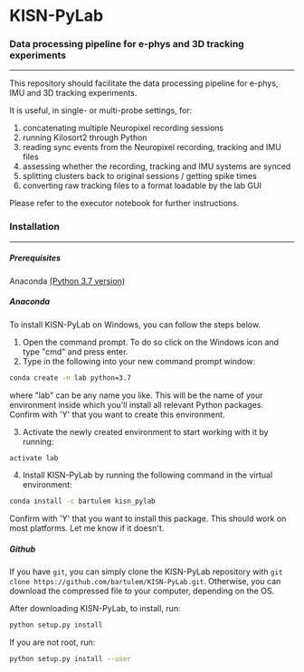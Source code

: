# KISN-PyLab
### Data processing pipeline for e-phys and 3D tracking experiments
---------------------------------------------------------------------------------
This repository should facilitate the data processing pipeline for e-phys, IMU and 3D tracking experiments.

It is useful, in single- or multi-probe settings, for:
1. concatenating multiple Neuropixel recording sessions
2. running Kilosort2 through Python
3. reading sync events from the Neuropixel recording, tracking and IMU files
4. assessing whether the recording, tracking and IMU systems are synced
5. splitting clusters back to original sessions / getting spike times
6. converting raw tracking files to a format loadable by the lab GUI

Please refer to the executor notebook for further instructions.

### Installation
---------------------------------------------------------------------------------
##### Prerequisites
Anaconda [(Python 3.7 version)](https://www.anaconda.com/distribution/#download-section)

##### Anaconda
To install KISN-PyLab on Windows, you can follow the steps below.
1. Open the command prompt. To do so click on the Windows icon and type "cmd" and press enter.
2. Type in the following into your new command prompt window:
~~~bash
conda create -n lab python=3.7
~~~
where "lab" can be any name you like. This will be the name of your environment inside which you'll install all relevant Python packages. Confirm with 'Y' that you want to create this environment.

3. Activate the newly created environment to start working with it by running:
~~~bash
activate lab
~~~
4. Install KISN-PyLab by running the following command in the virtual environment:
~~~bash
conda install -c bartulem kisn_pylab
~~~
Confirm with 'Y' that you want to install this package. This should work on most platforms. Let me know if it doesn't. 

##### Github
If you have `git`, you can simply clone the KISN-PyLab repository with `git clone https://github.com/bartulem/KISN-PyLab.git`. Otherwise, you can download the compressed file to your computer, depending on the OS. 

After downloading KISN-PyLab, to install, run:

~~~bash
python setup.py install
~~~

If you are not root, run:

~~~bash
python setup.py install --user
~~~
